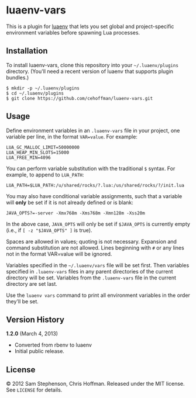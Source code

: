 # luaenv-vars

This is a plugin for [luaenv](https://github.com/cehoffman/luaenv)
that lets you set global and project-specific environment variables
before spawning Lua processes.

## Installation

To install luaenv-vars, clone this repository into your
`~/.luaenv/plugins` directory. (You'll need a recent version of luaenv
that supports plugin bundles.)

    $ mkdir -p ~/.luaenv/plugins
    $ cd ~/.luaenv/plugins
    $ git clone https://github.com/cehoffman/luaenv-vars.git

## Usage

Define environment variables in an `.luaenv-vars` file in your project,
one variable per line, in the format `VAR=value`. For example:

    LUA_GC_MALLOC_LIMIT=50000000
    LUA_HEAP_MIN_SLOTS=15000
    LUA_FREE_MIN=4096

You can perform variable substitution with the traditional `$`
syntax. For example, to append to `LUA_PATH`:

    LUA_PATH=$LUA_PATH:/u/shared/rocks/?.lua:/us/shared/rocks/?/init.lua

You may also have conditional variable assignments, such that a
variable will **only** be set if it is not already defined or is blank:

    JAVA_OPTS?=-server -Xmx768m -Xms768m -Xmn128m -Xss20m

In the above case, `JAVA_OPTS` will only be set if `$JAVA_OPTS` is
currently empty (i.e., if `[ -z "$JAVA_OPTS" ]` is true).

Spaces are allowed in values; quoting is not necessary. Expansion and
command substitution are not allowed. Lines beginning with `#` or any
lines not in the format VAR=value will be ignored.

Variables specified in the `~/.luaenv/vars` file will be set
first. Then variables specified in `.luaenv-vars` files in any parent
directories of the current directory will be set. Variables from the
`.luaenv-vars` file in the current directory are set last.

Use the `luaenv vars` command to print all environment variables in the
order they'll be set.

## Version History

**1.2.0** (March 4, 2013)

* Converted from rbenv to luaenv
* Initial public release.

## License

&copy; 2012 Sam Stephenson, Chris Hoffman. Released under the MIT license. See
`LICENSE` for details.
